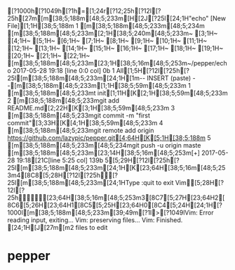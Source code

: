 [?1000h[?1049h[?1h=[1;24r[?12;25h[?12l[?25h[27m[m[38;5;188m[48;5;233m[H[2J[?25l[24;1H"echo" [New File][1;1H[38;5;188m  1 [m[38;5;188m[48;5;233m[48;5;234m                                                                            [m[38;5;188m[48;5;233m[2;1H[38;5;240m[48;5;233m~                                                                               [3;1H~                                                                               [4;1H~                                                                               [5;1H~                                                                               [6;1H~                                                                               [7;1H~                                                                               [8;1H~                                                                               [9;1H~                                                                               [10;1H~                                                                               [11;1H~                                                                               [12;1H~                                                                               [13;1H~                                                                               [14;1H~                                                                               [15;1H~                                                                               [16;1H~                                                                               [17;1H~                                                                               [18;1H~                                                                               [19;1H~                                                                               [20;1H~                                                                               [21;1H~                                                                               [22;1H~                                                                               [m[38;5;188m[48;5;233m[23;1H[38;5;16m[48;5;253m~/pepper/echo 2017-05-28 19:18                           [line 0:0 col] 0b 1 All[1;5H[?12l[?25h[?25l[m[38;5;188m[48;5;233m[24;1H[1m-- INSERT (paste) --[m[38;5;188m[48;5;233m[1;1H[38;5;59m[48;5;233m  1 [m[38;5;188m[48;5;233mt init[1;11H[K[2;1H[38;5;59m[48;5;233m  2 [m[38;5;188m[48;5;233mgit add README.md[2;22H[K[3;1H[38;5;59m[48;5;233m  3 [m[38;5;188m[48;5;233mgit commit -m "first commit"[3;33H[K[4;1H[38;5;59m[48;5;233m  4 [m[38;5;188m[48;5;233mgit remote add origin https://github.com/lazypic/pepper.git[4;64H[K[5;1H[38;5;188m  5 [m[38;5;188m[48;5;233m[48;5;234mgit push -u origin maste                                                    [m[38;5;188m[48;5;233m[23;14H[38;5;16m[48;5;253m[+] 2017-05-28 19:18[21C[line 5:25 col] 139b 5[5;29H[?12l[?25h[?25l[m[38;5;188m[48;5;233m[24;1H[K[23;64H[38;5;16m[48;5;253m4[8C8[5;28H[?12l[?25h[?25l[m[38;5;188m[48;5;233m[24;1HType  :quit<Enter>  to exit Vim[5;28H[?12l[?25h[23;64H[38;5;16m[48;5;253m3[8C7[5;27H[23;64H2[8C6[5;26H[23;64H1[8C5[5;25H[23;64H0[8C4[5;24H[24;1H[?1000l[m[38;5;188m[48;5;233m[39;49m[?1l>[?1049lVim: Error reading input, exiting...
Vim: preserving files...
Vim: Finished.
[24;1H[J[27m[m2 files to edit
# pepper

